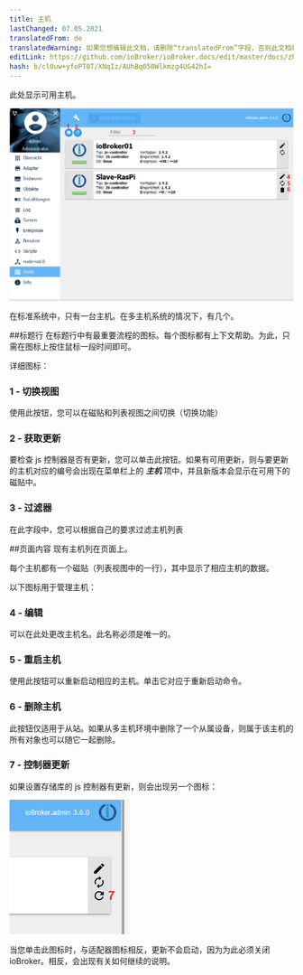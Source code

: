 ```yaml
---
title: 主机
lastChanged: 07.05.2021
translatedFrom: de
translatedWarning: 如果您想编辑此文档，请删除“translatedFrom”字段，否则此文档将再次自动翻译
editLink: https://github.com/ioBroker/ioBroker.docs/edit/master/docs/zh-cn/admin/hosts.md
hash: b/cl0uw+yfoPT0T/XNqIz/AUhBq050Wlkmzg4UG42hI=
---
```

此处显示可用主机。

![主机页面](../../de/admin/media/ADMIN_Hosts_numbers.png)

在标准系统中，只有一台主机。在多主机系统的情况下，有几个。

##标题行
在标题行中有最重要流程的图标。每个图标都有上下文帮助。为此，只需在图标上按住鼠标一段时间即可。

详细图标：

### 1 - 切换视图
使用此按钮，您可以在磁贴和列表视图之间切换（切换功能）

### 2 - 获取更新
要检查 js 控制器是否有更新，您可以单击此按钮。如果有可用更新，则与要更新的主机对应的编号会出现在菜单栏上的 ***主机*** 项中，并且新版本会显示在可用下的磁贴中。

### 3 - 过滤器
在此字段中，您可以根据自己的要求过滤主机列表

##页面内容
现有主机列在页面上。

每个主机都有一个磁贴（列表视图中的一行），其中显示了相应主机的数据。

以下图标用于管理主机：

### 4 - 编辑
可以在此处更改主机名。此名称必须是唯一的。

### 5 - 重启主机
使用此按钮可以重新启动相应的主机。单击它对应于重新启动命令。

### 6 - 删除主机
此按钮仅适用于从站。如果从多主机环境中删除了一个从属设备，则属于该主机的所有对象也可以随它一起删除。

### 7 - 控制器更新
如果设置存储库的 js 控制器有更新，则会出现另一个图标：

![控制器更新](../../de/admin/media/ADMIN_Hosts_update.png)

当您单击此图标时，与适配器图标相反，更新不会启动，因为为此必须关闭 ioBroker。相反，会出现有关如何继续的说明。